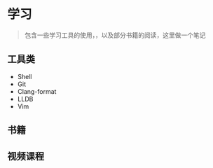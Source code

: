 # 学习  

> 包含一些学习工具的使用，，以及部分书籍的阅读，这里做一个笔记

## 工具类
- Shell  
- Git
- Clang-format
- LLDB
- Vim

## 书籍

## 视频课程